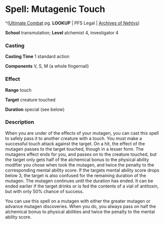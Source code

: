 # Spell: Mutagenic Touch

^([Ultimate Combat][ss-mutagenic-touch] pg. **LOOKUP** | PFS Legal | [Archives of Nehtys][sn-mutagenic-touch])

**School** transmutation; **Level** alchemist 4, investigator 4

### Casting

**Casting Time** 1 standard action  

**Components** V, S, M (a whole fingernail)

### Effect

**Range** touch  

**Target** creature touched  

**Duration** special (see below)

### Description

When you are under of the effects of your mutagen, you can cast this spell to safely pass it to another creature with a touch. You must make a successful touch attack against the target. On a hit, the effect of the mutagen passes to the target touched, though in a lesser form. The mutagens effect ends for you, and passes on to the creature touched, but the target only gets half of the alchemical bonus to the physical ability modifier you chose when took the mutagen, and twice the penalty to the corresponding mental ability score. If the targets mental ability score drops below 3, the target is also confused for the remaining duration of the mutagen. The mutagen continues until the duration has ended. It can be ended earlier if the target drinks or is fed the contents of a vial of antitoxin, but with only 50% chance of success.   

You can use this spell on a mutagen with either the greater mutagen or advance mutagen discoveries. When you do, you always pass on half the alchemical bonus to physical abilities and twice the penalty to the mental ability score.

[ss-mutagenic-touch]: http://paizo.com/pathfinderRPG/v57
[sn-mutagenic-touch]: http://www.archivesofnethys.com/SpellDisplay.aspx?ItemName=Mutagenic%20Touch